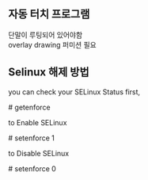 ## 자동 터치 프로그램

단말이 루팅되어 있어야함<br>
overlay drawing 퍼미션 필요

## Selinux 해제 방법

you can check your SELinux Status first,

\# getenforce

to Enable SELinux

\# setenforce 1

to Disable SELinux

\# setenforce 0